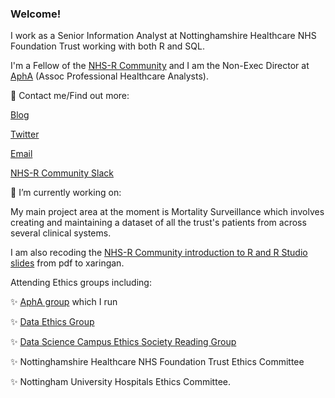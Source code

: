 ### Welcome!

I work as a Senior Information Analyst at Nottinghamshire Healthcare NHS Foundation Trust working with both R and SQL. 

I'm a Fellow of the [NHS-R Community](https://nhsrcommunity.com/) and I am the Non-Exec Director at [AphA](https://www.aphanalysts.org/) (Assoc Professional Healthcare Analysts). 

💬 Contact me/Find out more:

 [Blog](https://philosopher-analyst.netlify.app/)
 
 [Twitter](https://twitter.com/Letxuga007)
 
 [Email](mailto:zoe.turner2@nottshc.nhs.uk)
 
 [NHS-R Community Slack](nhsrcommunity.slack.com)

🔭 I’m currently working on:

My main project area at the moment is Mortality Surveillance which involves creating and maintaining a dataset of all the trust's patients from across several clinical systems. 

I am also recoding the [NHS-R Community introduction to R and R Studio slides](https://philosopher-analyst.netlify.app/collection/) from pdf to xaringan.

Attending Ethics groups including:

✨ [AphA group](https://www.aphanalysts.org/apha-events-and-training/) which I run

✨ [Data Ethics Group](https://github.com/very-good-science/data-ethics-club)

✨ [Data Science Campus Ethics Society Reading Group](https://datasciencecampus.github.io/ethics_society_reading_group/)

✨ Nottinghamshire Healthcare NHS Foundation Trust Ethics Committee 

✨ Nottingham University Hospitals Ethics Committee.


<!--
**Lextuga007/Lextuga007** is a ✨ _special_ ✨ repository because its `README.md` (this file) appears on your GitHub profile.

Here are some ideas to get you started:

- 🔭 I’m currently working on ...
- 🌱 I’m currently learning ...
- 👯 I’m looking to collaborate on ...
- 🤔 I’m looking for help with ...
- 💬 Ask me about ...
- 📫 How to reach me: ...
- 😄 Pronouns: she/her
- ⚡ Fun fact: ...
-->
